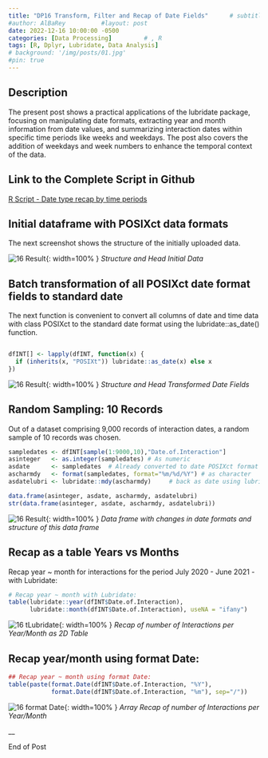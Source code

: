 ```yaml
---
title: "DP16 Transform, Filter and Recap of Date Fields"      # subtitle: "Description of R Scripts for data processing."
#author: AlBaRey          #layout: post
date: 2022-12-16 10:00:00 -0500
categories: [Data Processing]         # , R
tags: [R, Dplyr, Lubridate, Data Analysis]
# background: '/img/posts/01.jpg'
#pin: true
---
```


<!--  PENDING ADD MORE INFORMATION ABOUT FILTERING, WORKING WITH WEEKDAYS, WEEKNUMS, as it is in the Script -->

## Description

The present post shows a practical applications of the lubridate package, focusing on manipulating date formats, extracting year and month information from date values, and summarizing interaction dates within specific time periods like weeks and weekdays. The post also covers the addition of weekdays and week numbers to enhance the temporal context of the data.


## Link to the Complete Script in Github
[R Script - Date type recap by time periods](https://github.com/albarey33/Data_Analysis_R/blob/main/16%20Date%20type%20recap%20by%20time%20periods%20Week%20Day%20Lubridate%20.R)



## Initial dataframe with POSIXct data formats

The next screenshot shows the structure of the initially uploaded data.

![16 Result](/images/DataProcess/16_Structure_Head_Initial_Data.PNG){: width=100% }
_Structure and Head Initial Data_


## Batch transformation of all POSIXct date format fields to standard date

The next function is convenient to convert all columns of date and time data with class POSIXct to the standard date format using the lubridate::as_date() function. 

```R

dfINT[] <- lapply(dfINT, function(x) {
  if (inherits(x, "POSIXt")) lubridate::as_date(x) else x
})


```

![16 Result](/images/DataProcess/16_Structure_Head_Transformed_Data.PNG){: width=100% }
_Structure and Head Transformed Date Fields_



## Random Sampling: 10 Records

Out of a dataset comprising 9,000 records of interaction dates, a random sample of 10 records was chosen.


```R
sampledates <- dfINT[sample(1:9000,10),"Date.of.Interaction"]
asinteger   <- as.integer(sampledates) # As numeric
asdate      <- sampledates  # Already converted to date POSIXct format
ascharmdy   <- format(sampledates, format="%m/%d/%Y") # as character
asdatelubri <- lubridate::mdy(ascharmdy)     # back as date using lubridate

data.frame(asinteger, asdate, ascharmdy, asdatelubri)
str(data.frame(asinteger, asdate, ascharmdy, asdatelubri))
```

![16 Result](/images/DataProcess/16_Changes_Data_Formats.PNG){: width=100% }
_Data frame with changes in date formats and structure of this data frame_



## Recap as a table Years vs Months 

Recap year ~ month for interactions for the period July 2020 - June 2021 - with Lubridate:

```R
# Recap year ~ month with Lubridate:
table(lubridate::year(dfINT$Date.of.Interaction),
      lubridate::month(dfINT$Date.of.Interaction), useNA = "ifany")
```

![16 tLubridate](/images/DataProcess/16_Table_Lubridate.PNG){: width=100% }
_Recap of number of Interactions per Year/Month as 2D Table_


## Recap year/month using format Date:

```R
## Recap year ~ month using format Date:
table(paste(format.Date(dfINT$Date.of.Interaction, "%Y"),
            format.Date(dfINT$Date.of.Interaction, "%m"), sep="/"))
```

![16 format Date](/images/DataProcess/16_Table_format_Date.PNG){: width=100% }
_Array Recap of number of Interactions per Year/Month_



__

End of Post
